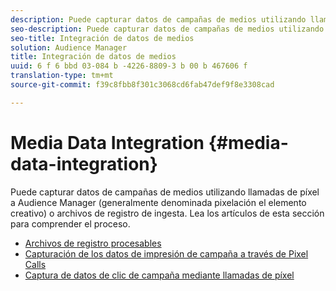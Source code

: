 ```yaml
---
description: Puede capturar datos de campañas de medios utilizando llamadas de píxel a Audience Manager (generalmente denominada pixelación el elemento creativo) o archivos de registro de ingesta.
seo-description: Puede capturar datos de campañas de medios utilizando llamadas de píxel a Audience Manager (generalmente denominada pixelación el elemento creativo) o archivos de registro de ingesta.
seo-title: Integración de datos de medios
solution: Audience Manager
title: Integración de datos de medios
uuid: 6 f 6 bbd 03-084 b -4226-8809-3 b 00 b 467606 f
translation-type: tm+mt
source-git-commit: f39c8fbb8f301c3068cd6fab47def9f8e3308cad

---
```



# Media Data Integration {#media-data-integration}

Puede capturar datos de campañas de medios utilizando llamadas de píxel a Audience Manager (generalmente denominada pixelación el elemento creativo) o archivos de registro de ingesta. Lea los artículos de esta sección para comprender el proceso.

<!-- c_camp_data_int.xml -->

* [Archivos de registro procesables](/help/using/integration/media-data-integration/actionable-log-files.md)
* [Capturación de los datos de impresión de campaña a través de Pixel Calls](/help/using/integration/media-data-integration/impression-data-pixels.md)
* [Captura de datos de clic de campaña mediante llamadas de píxel](/help/using/integration/media-data-integration/click-data-pixels.md)